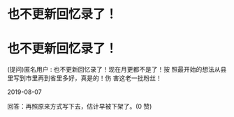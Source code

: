 # 也不更新回忆录了！

# 也不更新回忆录了！

(提问)匿名用户 : 也不更新回忆录了！现在月更都不是了！按 照最开始的想法从县里写到市里再到省里多好，真是的！伤 害这老一批粉丝！

2019-08-07

回答：再照原来方式写下去，估计早被下架了。(0 赞)